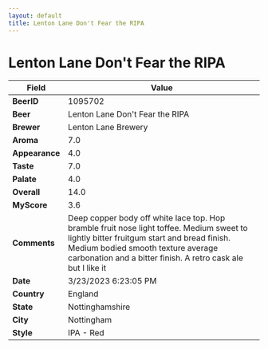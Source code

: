 ```yaml
---
layout: default
title: Lenton Lane Don't Fear the RIPA
---
```


# Lenton Lane Don't Fear the RIPA

| Field         | Value     |
|---------------|-----------|
| **BeerID** | 1095702 |
| **Beer** | Lenton Lane Don't Fear the RIPA |
| **Brewer** | Lenton Lane Brewery |
| **Aroma** | 7.0 |
| **Appearance** | 4.0 |
| **Taste** | 7.0 |
| **Palate** | 4.0 |
| **Overall** | 14.0 |
| **MyScore** | 3.6 |
| **Comments** | Deep copper body off white lace top. Hop bramble fruit nose light toffee. Medium sweet to lightly bitter fruitgum start and bread finish. Medium bodied smooth texture average carbonation and a bitter finish. A retro cask ale but I like it  |
| **Date** | 3/23/2023 6:23:05 PM |
| **Country** | England |
| **State** | Nottinghamshire |
| **City** | Nottingham |
| **Style** | IPA - Red |
